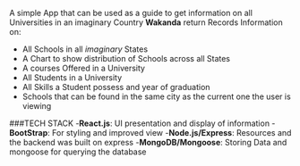 A simple App that can be used as a guide to get information on all Universities in an imaginary Country **Wakanda** return
Records Information on:

- All Schools in all _imaginary_ States
- A Chart to show distribution of Schools across all States
- A courses Offered in a University
- All Students in a University
- All Skills a Student possess and year of graduation
- Schools that can be found in the same city as the current one the user is viewing

###TECH STACK -**React.js**: UI presentation and display of information -**BootStrap**: For styling and improved view -**Node.js/Express**: Resources and the backend was built on express -**MongoDB/Mongoose**: Storing Data and mongoose for querying the database
